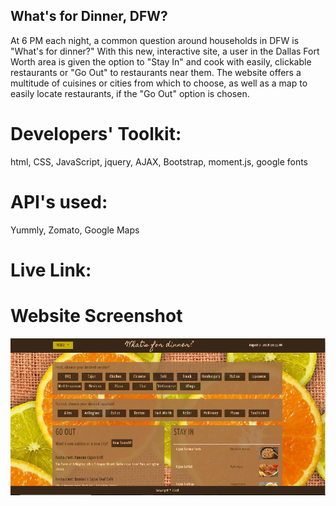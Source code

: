 ## What's for Dinner, DFW?

At 6 PM each night, a common question around households in DFW is "What's for dinner?" With this new, interactive site, a user in the Dallas Fort Worth area is given the option to "Stay In" and cook with easily, clickable restaurants or "Go Out" to restaurants near them. The website offers a multitude of cuisines or cities from which to choose, as well as a map to easily locate restaurants, if the "Go Out" option is chosen.

# Developers' Toolkit:
html, CSS, JavaScript, jquery, AJAX, Bootstrap, moment.js, google fonts

# API's used:
Yummly, Zomato, Google Maps

# Live Link:

# Website Screenshot
![screenshot](assets/images/project-screenshot.png)
